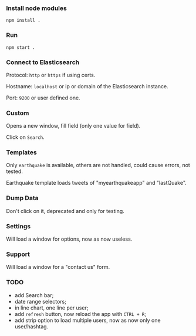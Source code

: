 ### Install node modules
`npm install .`

### Run
`npm start .`

### Connect to Elasticsearch
Protocol: `http` or `https` if using certs.

Hostname: `localhost` or ip or domain of the Elasticsearch instance.

Port: `9200` or user defined one.

### Custom
Opens a new window, fill field (only one value for field).

Click on `Search`.

### Templates
Only `earthquake` is available, others are not handled, could cause errors, not tested.

Earthquake template loads tweets of "myearthquakeapp" and "lastQuake".

### Dump Data
Don't click on it, deprecated and only for testing.

### Settings
Will load a window for options, now as now useless.

### Support
Will load a window for a "contact us" form.

### TODO
- add Search bar;
- date range selectors;
- in line chart, one line per user;
- add `refresh` button, now reload the app with `CTRL + R`;
- add strip option to load multiple users, now as now only one user/hashtag.
